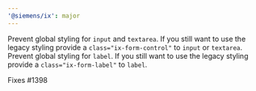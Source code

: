 ```yaml
---
'@siemens/ix': major
---
```


Prevent global styling for `input` and `textarea`. If you still want to use the legacy styling provide a `class="ix-form-control"` to `input` or `textarea`.
Prevent global styling for `label`. If you still want to use the legacy styling provide a `class="ix-form-label"` to `label`.

Fixes #1398

